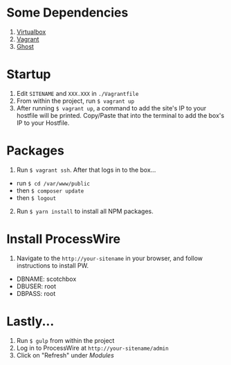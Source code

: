 # Some Dependencies
1. [Virtualbox](https://www.virtualbox.org)
2. [Vagrant](https://www.vagrantup.com/downloads.html)
3. [Ghost](https://github.com/bjeanes/ghost)


# Startup
1. Edit `SITENAME` and `XXX.XXX` in `./Vagrantfile`
2. From within the project, run `$ vagrant up`
3. After running `$ vagrant up`, a command to add the site's IP to your hostfile will be printed. Copy/Paste that into the terminal to add the box's IP to your Hostfile.


# Packages
1. Run `$ vagrant ssh`. After that logs in to the box...
  - run `$ cd /var/www/public`
  - then `$ composer update`
  - then `$ logout`
2. Run `$ yarn install` to install all NPM packages.


# Install ProcessWire
1. Navigate to the `http://your-sitename` in your browser, and follow instructions to install PW.
  - DBNAME: scotchbox
  - DBUSER: root
  - DBPASS: root


# Lastly...
1. Run `$ gulp` from within the project
2. Log in to ProcessWire at `http://your-sitename/admin`
3. Click on "Refresh" under *Modules*

